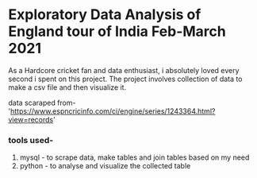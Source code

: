 # Exploratory Data Analysis of England tour of India Feb-March 2021   
  As a Hardcore cricket fan and data enthusiast, i absolutely loved every second i spent on this project. The project involves collection of data to make a csv file and then visualize it.

data scaraped from- 'https://www.espncricinfo.com/ci/engine/series/1243364.html?view=records'

### tools used-
1) mysql - to scrape data, make tables and join tables based on my need
2) python - to analyse and visualize the collected table
